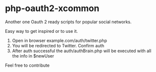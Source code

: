 # php-oauth2-xcommon
Another one Oauth 2 ready scripts for popular social networks.

Easy way to get inspired or to use it.

1. Open in browser example.com/auth/twitter.php
2. You will be redirected to Twitter. Confirm auth
3. After auth successful the auth/authBrain.php will be executed with all the info in $newUser

Feel free to contribute